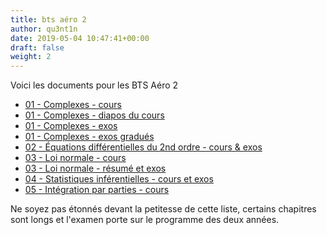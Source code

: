 ```yaml
---
title: bts aéro 2
author: qu3nt1n
date: 2019-05-04 10:47:41+00:00
draft: false
weight: 2
---
```



Voici les documents pour les BTS Aéro 2


* [01 - Complexes - cours](/uploads/maths/bts_aero_2/01-complexes-cours.pdf)
* [01 - Complexes - diapos du cours](/uploads/maths/bts_aero_2/01-complexes-diaporama.pdf)
* [01 - Complexes - exos](/uploads/maths/bts_aero_2/01-complexes-exos.pdf)
* [01 - Complexes - exos gradués](/uploads/maths/bts_aero_2/01-complexes-exos-progressifs.pdf)
* [02 - Équations différentielles du 2nd ordre - cours & exos](/uploads/maths/bts_aero_2/02-Equa_diff-second_ordre-cours_exos.pdf)
* [03 - Loi normale - cours](/uploads/maths/bts_aero_2/03-loi_normale_cours.pdf)
* [03 - Loi normale - résumé et exos](/uploads/maths/bts_aero_2/03_loi_normale_exos_problemes.pdf)
* [04 - Statistiques inférentielles - cours et exos](/uploads/maths/bts_aero_2/04-statistiques_inférentielles.pdf)
* [05 - Intégration par parties - cours](/uploads/maths/bts_aero_2/05-integration_par_parties.pdf)



Ne soyez pas étonnés devant la petitesse de cette liste, certains chapitres
sont longs et l'examen porte sur le programme des deux années.
